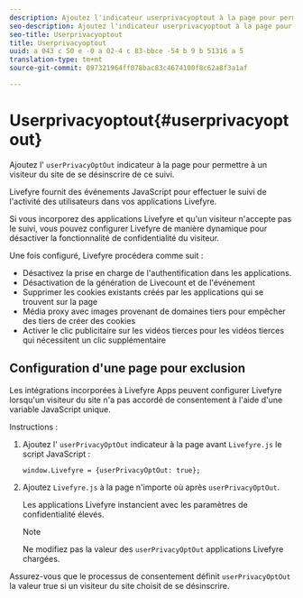 ```yaml
---
description: Ajoutez l'indicateur userprivacyoptout à la page pour permettre à un visiteur du site de se désinscrire de ce suivi.
seo-description: Ajoutez l'indicateur userprivacyoptout à la page pour permettre à un visiteur du site de se désinscrire de ce suivi.
seo-title: Userprivacyoptout
title: Userprivacyoptout
uuid: a 043 c 50 e -0 a 02-4 c 83-bbce -54 b 9 b 51316 a 5
translation-type: tm+mt
source-git-commit: 097321964ff078bac83c4674100f8c62a8f3a1af

---
```



# Userprivacyoptout{#userprivacyoptout}

Ajoutez l&#39; `userPrivacyOptOut` indicateur à la page pour permettre à un visiteur du site de se désinscrire de ce suivi.

Livefyre fournit des événements JavaScript pour effectuer le suivi de l&#39;activité des utilisateurs dans vos applications Livefyre.

Si vous incorporez des applications Livefyre et qu&#39;un visiteur n&#39;accepte pas le suivi, vous pouvez configurer Livefyre de manière dynamique pour désactiver la fonctionnalité de confidentialité du visiteur.

Une fois configuré, Livefyre procédera comme suit :

* Désactivez la prise en charge de l&#39;authentification dans les applications.
* Désactivation de la génération de Livecount et de l&#39;événement
* Supprimer les cookies existants créés par les applications qui se trouvent sur la page
* Média proxy avec images provenant de domaines tiers pour empêcher des tiers de créer des cookies
* Activer le clic publicitaire sur les vidéos tierces pour les vidéos tierces qui nécessitent un clic supplémentaire

## Configuration d&#39;une page pour exclusion

Les intégrations incorporées à Livefyre Apps peuvent configurer Livefyre lorsqu&#39;un visiteur du site n&#39;a pas accordé de consentement à l&#39;aide d&#39;une variable JavaScript unique.

Instructions :

1. Ajoutez l&#39; `userPrivacyOptOut` indicateur à la page avant `Livefyre.js` le script JavaScript :

   ```
   window.Livefyre = {userPrivacyOptOut: true};
   ```

1. Ajoutez `Livefyre.js` à la page n&#39;importe où après `userPrivacyOptOut`.

   Les applications Livefyre instancient avec les paramètres de confidentialité élevés.

   >[!NOTE]
   >
   >Ne modifiez pas la valeur des `userPrivacyOptOut` applications Livefyre chargées.

Assurez-vous que le processus de consentement définit `userPrivacyOptOut` la valeur true si un visiteur du site choisit de se désinscrire.
